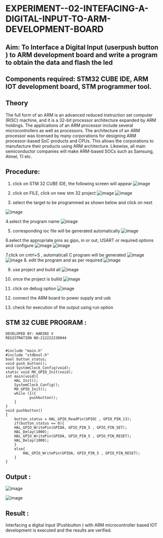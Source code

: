 # EXPERIMENT--02-INTEFACING-A-DIGITAL-INPUT-TO-ARM-DEVELOPMENT-BOARD
## Aim: To Interface a Digital Input  (userpush button  ) to ARM   development board and write a  program to obtain  the data and flash the led  
## Components required: STM32 CUBE IDE, ARM IOT development board,  STM programmer tool.
## Theory 
The full form of an ARM is an advanced reduced instruction set computer (RISC) machine, and it is a 32-bit processor architecture expanded by ARM holdings. The applications of an ARM processor include several microcontrollers as well as processors. The architecture of an ARM processor was licensed by many corporations for designing ARM processor-based SoC products and CPUs. This allows the corporations to manufacture their products using ARM architecture. Likewise, all main semiconductor companies will make ARM-based SOCs such as Samsung, Atmel, TI etc.

 
  
## Procedure:
 1. click on STM 32 CUBE IDE, the following screen will appear 
 ![image](https://user-images.githubusercontent.com/36288975/226189166-ac10578c-c059-40e7-8b80-9f84f64bf088.png)

 2. click on FILE, click on new stm 32 project 
 ![image](https://user-images.githubusercontent.com/36288975/226189215-2d13ebfb-507f-44fc-b772-02232e97c0e3.png)
![image](https://user-images.githubusercontent.com/36288975/226189230-bf2d90dd-9695-4aaf-b2a6-6d66454e81fc.png)
3. select the target to be programmed  as shown below and click on next 

![image](https://user-images.githubusercontent.com/36288975/226189280-ed5dcf1d-dd8d-43ae-815d-491085f4863b.png)

4.select the program name 
![image](https://user-images.githubusercontent.com/36288975/226189316-09832a30-4d1a-4d4f-b8ad-2dc28f137711.png)


5. corresponding ioc file will be generated automatically 
![image](https://user-images.githubusercontent.com/36288975/226189378-3abbdee2-0df6-470f-a3cd-79c74e3d3ad8.png)

6.select the appropriate pins as gipo, in or out, USART or required options and configure 
![image](https://user-images.githubusercontent.com/36288975/226189403-f7179f1a-3eae-4637-826b-ab4ec35ba1e1.png)
![image](https://user-images.githubusercontent.com/36288975/226189425-2b2414ce-49b3-4b61-a260-c658cb2e4152.png)


7.click on cntrl+S , automaticall C program will be generated 
![image](https://user-images.githubusercontent.com/36288975/226189443-8b43451d-0b14-47e4-a20b-cc09c6ad8458.png)
![image](https://user-images.githubusercontent.com/36288975/226189450-85ffa969-2ffb-4788-81e5-72d60fdda0f1.png)
8. edit the program and as per required 
![image](https://user-images.githubusercontent.com/36288975/226189461-a573e62f-a109-4631-a250-a20925758fe0.png)

9. use project and build all 
![image](https://user-images.githubusercontent.com/36288975/226189554-3f7101ac-3f41-48fc-abc7-480bd6218dec.png)
10. once the project is bulild 
![image](https://user-images.githubusercontent.com/36288975/226189577-c61cc1eb-3990-4968-8aa6-aefffc766b70.png)

11. click on debug option 
![image](https://user-images.githubusercontent.com/36288975/226189625-37daa9a3-62e9-42b5-a5ce-2ac63345905b.png)

12. connect the  ARM board to power supply and usb 


13. check for execution of the output using run option 



## STM 32 CUBE PROGRAM :
```
DEVELOPED BY: HARINI V
REGISTRATION NO:212222230044
```
```

#include "main.h"
#include "stdbool.h"
bool button_status;
void push_button();
void SystemClock_Config(void);
static void MX_GPIO_Init(void);
int main(void){
    HAL_Init();
    SystemClock_Config();
    MX_GPIO_Init();
    while (1){
	       pushbutton();
    }
}
void pushbutton()
{
	button_status = HAL_GPIO_ReadPin(GPIOC , GPIO_PIN_13);
	if(button_status == 0){
	HAL_GPIO_WritePin(GPIOA, GPIO_PIN_5 , GPIO_PIN_SET);
	HAL_Delay(1000);
	HAL_GPIO_WritePin(GPIOA, GPIO_PIN_5 , GPIO_PIN_RESET);
	HAL_Delay(1000);
	}
	else{
		HAL_GPIO_WritePin(GPIOA, GPIO_PIN_5 , GPIO_PIN_RESET);
	}
}
```


## Output  :
![image](https://github.com/harini1006/EXPERIMENT--02-INTEFACING-A-DIGITAL-INPUT-TO-ARM-DEVELOPMENT-BOARD/assets/113497405/44fa0e66-6b08-4d68-a7c4-58027641d002)
 
![image](https://github.com/harini1006/EXPERIMENT--02-INTEFACING-A-DIGITAL-INPUT-TO-ARM-DEVELOPMENT-BOARD/assets/113497405/f8be9e18-3c3c-43a9-98cd-ee60858b4b01)
 
 
 
## Result :
Interfacing a digital Input (Pushbutton ) with ARM microcontroller based IOT development is executed and the results are verified.
